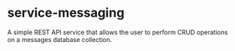 # service-messaging
A simple REST API service that allows the user to perform CRUD operations on a messages database collection.
